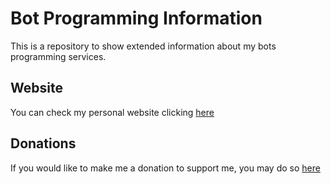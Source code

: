 # Bot Programming Information
This is a repository to show extended information about my bots programming services. 

## Website
You can check my personal website clicking [here](http://www.bxnny.orgfree.com)

## Donations
If you would like to make me a donation to support me, you may do so [here](https://www.paypal.me/hmbxnny)
